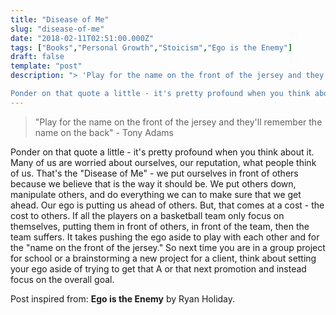```yaml
---
title: "Disease of Me"
slug: "disease-of-me"
date: "2018-02-11T02:51:00.000Z"
tags: ["Books","Personal Growth","Stoicism","Ego is the Enemy"]
draft: false
template: "post"
description: "> 'Play for the name on the front of the jersey and they'll remember the name on the back' - Tony Adams

Ponder on that quote a little - it's pretty profound when you think about it. Many of us are..."
---
```


> "Play for the name on the front of the jersey and they'll remember the name on the back" - Tony Adams

Ponder on that quote a little - it's pretty profound when you think about it. Many of us are worried about ourselves, our reputation, what people think of us. That's the "Disease of Me" - we put ourselves in front of others because we believe that is the way it should be. We put others down, manipulate others, and do everything we can to make sure that we get ahead. Our ego is putting us ahead of others. But, that comes at a cost - the cost to others. If all the players on a basketball team only focus on themselves, putting them in front of others, in front of the team, then the team suffers. It takes pushing the ego aside to play with each other and for the "name on the front of the jersey." So next time you are in a group project for school or a brainstorming a new project for a client, think about setting your ego aside of trying to get that A or that next promotion and instead focus on the overall goal.


Post inspired from: **Ego is the Enemy** by Ryan Holiday.
